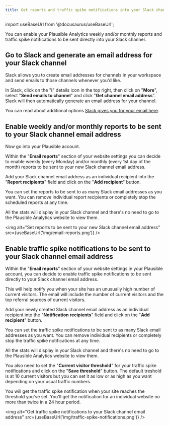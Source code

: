 ```yaml
---
title: Get reports and traffic spike notifications into your Slack channel
---
```


import useBaseUrl from '@docusaurus/useBaseUrl';

You can enable your Plausible Analytics weekly and/or monthly reports and traffic spike notifications to be sent directly into your Slack channel.

## Go to Slack and generate an email address for your Slack channel

Slack allows you to create email addresses for channels in your workspace and send emails to those channels whenever you'd like. 

In Slack, click on the "**i**" details icon in the top right, then click on "**More**", select "**Send emails to channel**" and click "**Get channel email address**". Slack will then automatically generate an email address for your channel. 

You can read about additional options [Slack gives you for your email here](https://slack.com/intl/en-gb/help/articles/206819278-Send-emails-to-Slack).

## Enable weekly and/or monthly reports to be sent to your Slack channel email address

Now go into your Plausible account. 

Within the "**Email reports**" section of your website settings you can decide to enable weekly (every Monday) and/or monthly (every 1st day of the month) reports to be sent to your new Slack channel email address. 

Add your Slack channel email address as an individual recipient into the "**Report recipients**" field and click on the "**Add recipient**" button. 

You can set the reports to be sent to as many Slack email addresses as you want. You can remove individual report recipients or completely stop the scheduled reports at any time.

All the stats will display in your Slack channel and there's no need to go to the Plausible Analytics website to view them.

<img alt="Set reports to be sent to your new Slack channel email address" src={useBaseUrl('img/email-reports.png')} />

## Enable traffic spike notifications to be sent to your Slack channel email address

Within the "**Email reports**" section of your website settings in your Plausible account, you can decide to enable traffic spike notifications to be sent directly to your Slack channel email address. 

This will help notify you when your site has an unusually high number of current visitors. The email will include the number of current visitors and the top referral sources of current visitors. 

Add your newly created Slack channel email address as an individual recipient into the "**Notification recipients**" field and click on the "**Add recipient**" button. 

You can set the traffic spike notifications to be sent to as many Slack email addresses as you want. You can remove individual recipients or completely stop the traffic spike notifications at any time.

All the stats will display in your Slack channel and there's no need to go to the Plausible Analytics website to view them.

You also need to set the "**Current visitor threshold**" for your traffic spike notifications and click on the "**Save threshold**" button. The default treshold is at 10 current visitors but you can set it as low or as high as you want depending on your usual traffic numbers. 

You will get the traffic spike notification when your site reaches the threshold you've set. You'll get the notification for an individual website no more than twice in a 24 hour period.

<img alt="Get traffic spike notifications to your Slack channel email address" src={useBaseUrl('img/traffic-spike-notifications.png')} />
